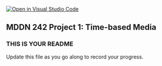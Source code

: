 [![Open in Visual Studio Code](https://classroom.github.com/assets/open-in-vscode-718a45dd9cf7e7f842a935f5ebbe5719a5e09af4491e668f4dbf3b35d5cca122.svg)](https://classroom.github.com/online_ide?assignment_repo_id=11440819&assignment_repo_type=AssignmentRepo)
## MDDN 242 Project 1: Time-based Media  

### THIS IS YOUR README

Update this file as you go along to record your progress.
